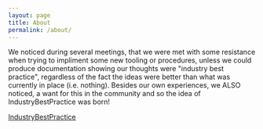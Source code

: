 ```yaml
---
layout: page
title: About
permalink: /about/
---
```


We noticed during several meetings, that we were met with some resistance when trying to impliment some new tooling or procedures, unless we could produce documentation showing our thoughts were "industry best practice", regardless of the fact the ideas were better than what was currently in place (i.e. nothing). Besides our own experiences, we ALSO noticed, a want for this in the community and so the idea of IndustryBestPractice was born!

[IndustryBestPractice](https://IndustryBestPractice.github.io/)
